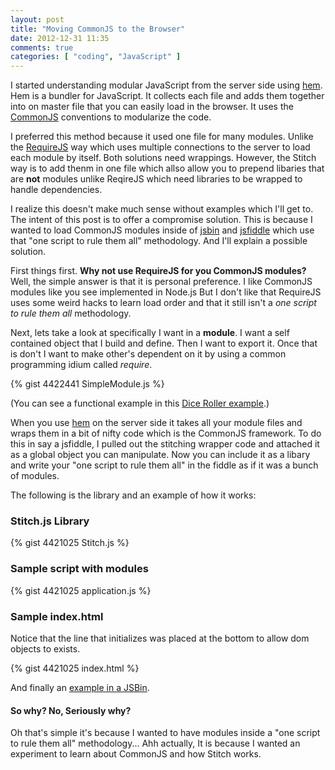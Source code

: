 ```yaml
---
layout: post
title: "Moving CommonJS to the Browser"
date: 2012-12-31 11:35
comments: true
categories: [ "coding", "JavaScript" ]
---
```

I started understanding modular JavaScript from the server side using [hem][].
Hem is a bundler for JavaScript. It collects each file and adds them together
into on master file that you can easily load in the browser. It uses the
[CommonJS][] conventions to modularize the code.

I preferred this method because it used one file for many modules. Unlike the
[RequireJS][] way which uses multiple connections to the server to load each
module by itself. Both solutions need wrappings. However, the Stitch way is to
add thenm in one file which allso allow you to prepend libaries that are
**not** modules unlike ReqireJS which need libraries to be wrapped to handle
dependencies.

I realize this doesn't make much sense without examples which I'll get to. The
intent of this post is to offer a compromise solution. This is because I wanted
to load CommonJS modules inside of [jsbin](jsbin.com) and
[jsfiddle](jsfiddle.net) which use that "one script to rule them all"
methodology. And I'll explain a possible solution.

[hem]: http://spinejs.com/docs/hem
[CommonJS]: http://www.commonjs.org/
[RequireJS]: http://requirejs.org/

<!-- more -->

First things first. **Why not use RequireJS for you CommonJS modules?** Well,
the simple answer is that it is personal preference. I like CommonJS modules
like you see implemented in Node.js But I don't like that RequireJS uses some
weird hacks to learn load order and that it still isn't a *one script to rule
them all* methodology.

Next, lets take a look at specifically I want in a **module**. I want a self
contained object that I build and define. Then I want to export it. Once that
is don't I want to make other's dependent on it by using a common programming
idium called _require_.

{% gist 4422441 SimpleModule.js %}

(You can see a functional example in this
[Dice Roller example](https://gist.github.com/4416233).)

When you use [hem][] on the server side it takes all your module files and
wraps them in a bit of nifty code which is the CommonJS framework. To do this
in say a jsfiddle, I pulled out the stitching wrapper code and attached it as a
global object you can manipulate. Now you can include it as a libary and write
your "one script to rule them all" in the fiddle as if it was a bunch of modules.

The following is the library and an example of how it works:

<div class="accordion">
<h3>Stitch.js Library</h3>
<div>
{% gist 4421025 Stitch.js %}
</div>
<h3>Sample script with modules</h3>
<div>
{% gist 4421025 application.js %}
</div>
<h3>Sample index.html</h3>
<div>
<p>Notice that the line that initializes was placed at the bottom to allow dom
objects to exists.</p>
{% gist 4421025 index.html %}
</div>
</div>

And finally an [example in a JSBin](http://jsbin.com/ekuyic/2/edit).

#### So why? No, Seriously why? ####

Oh that's simple it's because I wanted to have modules inside a "one script to
rule them all" methodology... Ahh actually, It is because I wanted an
experiment to learn about CommonJS and how Stitch works.
